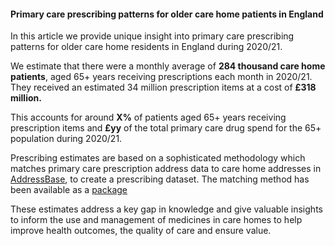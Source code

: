 #### Primary care prescribing patterns for older care home patients in England ####

In this article we provide unique insight into primary care prescribing patterns for older care home residents in England during 2020/21.

We estimate that there were a monthly average of **284 thousand care home patients**, aged 65+ years receiving prescriptions each month in 2020/21. They received an estimated 34 million prescription items at a cost of **£318 million.** 

This accounts for around **X%** of patients aged 65+ years receiving prescription items and **£yy** of the total primary care drug spend for the 65+ population during 2020/21. 

Prescribing estimates are based on a sophisticated methodology which matches primary care prescription address data to care home addresses in <a href="https://www.ordnancesurvey.co.uk/business-government/products/addressbase" target="_blank">AddressBase</a>, to create a prescribing dataset. The matching method has been available as a <a href="https://github.com/nhsbsa-data-analytics/addressMatchR" target="_blank">package</a>

These estimates address a key gap in knowledge and give valuable insights to inform the use and management of medicines in care homes to help improve health outcomes, the quality of care and ensure value.